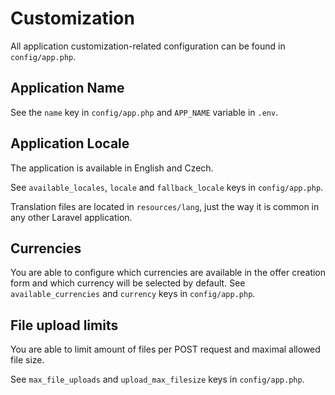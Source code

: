 # Customization

All application customization-related configuration can be found in `config/app.php`.

## Application Name

See the `name` key in `config/app.php` and `APP_NAME` variable in `.env`.

## Application Locale

The application is available in English and Czech.

See `available_locales`, `locale` and `fallback_locale` keys in `config/app.php`.

Translation files are located in `resources/lang`, just the way it is common in any other Laravel application.

## Currencies

You are able to configure which currencies are available in the offer creation form and which currency will be selected by default. See `available_currencies` and `currency` keys in `config/app.php`.

## File upload limits

You are able to limit amount of files per POST request and maximal allowed file size.

See `max_file_uploads` and `upload_max_filesize` keys in `config/app.php`.

